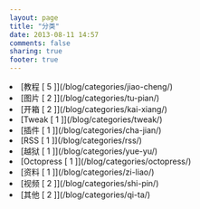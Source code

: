 ```yaml
---
layout: page
title: "分类"
date: 2013-08-11 14:57
comments: false
sharing: true
footer: true
---
```

<li>[教程 [ 5 ]](/blog/categories/jiao-cheng/)

<li>[图片 [ 2 ]](/blog/categories/tu-pian/)

<li>[开箱 [ 2 ]](/blog/categories/kai-xiang/)

<li>[Tweak [ 1 ]](/blog/categories/tweak/)

<li>[插件 [ 1 ]](/blog/categories/cha-jian/)

<li>[RSS [ 1 ]](/blog/categories/rss/)

<li>[越狱 [ 1 ]](/blog/categories/yue-yu/)

<li>[Octopress [ 1 ]](/blog/categories/octopress/)

<li>[资料 [ 1 ]](/blog/categories/zi-liao/)

<li>[视频 [ 2 ]](/blog/categories/shi-pin/)

<li>[其他 [ 2 ]](/blog/categories/qi-ta/)